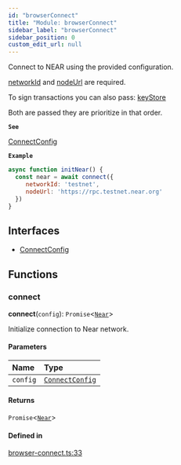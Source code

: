 ```yaml
---
id: "browserConnect"
title: "Module: browserConnect"
sidebar_label: "browserConnect"
sidebar_position: 0
custom_edit_url: null
---
```


Connect to NEAR using the provided configuration.

[networkId](../interfaces/browserConnect.ConnectConfig.md#networkid) and [nodeUrl](../interfaces/browserConnect.ConnectConfig.md#nodeurl) are required.

To sign transactions you can also pass: [keyStore](../interfaces/browserConnect.ConnectConfig.md#keystore)

Both are passed they are prioritize in that order.

**`See`**

[ConnectConfig](../interfaces/browserConnect.ConnectConfig.md)

**`Example`**

```js
async function initNear() {
  const near = await connect({
     networkId: 'testnet',
     nodeUrl: 'https://rpc.testnet.near.org'
  })
}
```

## Interfaces

- [ConnectConfig](../interfaces/browserConnect.ConnectConfig.md)

## Functions

### connect

**connect**(`config`): `Promise`<[`Near`](../classes/near.Near.md)\>

Initialize connection to Near network.

#### Parameters

| Name | Type |
| :------ | :------ |
| `config` | [`ConnectConfig`](../interfaces/browserConnect.ConnectConfig.md) |

#### Returns

`Promise`<[`Near`](../classes/near.Near.md)\>

#### Defined in

[browser-connect.ts:33](https://github.com/maxhr/near--near-api-js/blob/a0c9a104/packages/near-api-js/src/browser-connect.ts#L33)
